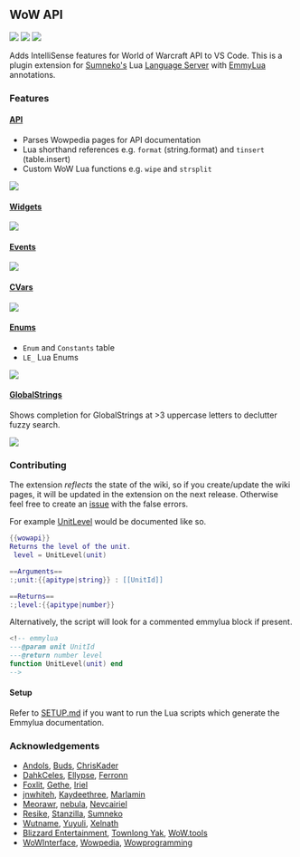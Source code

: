 ## WoW API
[![](https://img.shields.io/github/license/Ketho/vscode-wow-api)](https://opensource.org/licenses/MIT)
[![](https://img.shields.io/github/v/release/Ketho/vscode-wow-api)](https://github.com/Ketho/vscode-wow-api/releases)
[![](https://img.shields.io/badge/wow-9.2.5-yellow)](https://github.com/Gethe/wow-ui-source/tree/9.2.5)

Adds IntelliSense features for World of Warcraft API to VS Code. This is a plugin extension for [Sumneko's](https://marketplace.visualstudio.com/items?itemName=sumneko.lua) Lua [Language Server](https://microsoft.github.io/language-server-protocol/) with [EmmyLua](https://github.com/sumneko/lua-language-server/wiki/Annotations) annotations.

### Features
#### [API](https://wowpedia.fandom.com/wiki/World_of_Warcraft_API)
* Parses Wowpedia pages for API documentation
* Lua shorthand references e.g. `format` (string.format) and `tinsert` (table.insert)
* Custom WoW Lua functions e.g. `wipe` and `strsplit`

![](https://github.com/Ketho/vscode-wow-api/raw/master/img/api.gif)

#### [Widgets](https://wowpedia.fandom.com/wiki/Widget_API)
![](https://github.com/Ketho/vscode-wow-api/raw/master/img/widget.gif)

#### [Events](https://wowpedia.fandom.com/wiki/Events)
![](https://github.com/Ketho/vscode-wow-api/raw/master/img/event.gif)

#### [CVars](https://wowpedia.fandom.com/wiki/Console_variables)
![](https://github.com/Ketho/vscode-wow-api/raw/master/img/cvar.png)

#### [Enums](https://github.com/Ketho/BlizzardInterfaceResources/blob/mainline/Resources/LuaEnum.lua)
* `Enum` and `Constants` table
* `LE_` Lua Enums

![](https://github.com/Ketho/vscode-wow-api/raw/master/img/enum.gif)

#### [GlobalStrings](https://github.com/Ketho/BlizzardInterfaceResources/blob/mainline/Resources/GlobalStrings.lua)
Shows completion for GlobalStrings at >3 uppercase letters to declutter fuzzy search.

![](https://github.com/Ketho/vscode-wow-api/raw/master/img/globalstring.gif)

### Contributing
The extension *reflects* the state of the wiki, so if you create/update the wiki pages, it will be updated in the extension on the next release. Otherwise feel free to create an [issue](https://github.com/Ketho/vscode-wow-api/issues) with the false errors.

For example [UnitLevel](https://wowpedia.fandom.com/wiki/API_UnitLevel) would be documented like so.
```lua
{{wowapi}}
Returns the level of the unit.
 level = UnitLevel(unit)

==Arguments==
:;unit:{{apitype|string}} : [[UnitId]]

==Returns==
:;level:{{apitype|number}}
```

Alternatively, the script will look for a commented emmylua block if present.
```lua
<!-- emmylua
---@param unit UnitId
---@return number level
function UnitLevel(unit) end
-->
```

#### Setup
Refer to [SETUP.md](SETUP.md) if you want to run the Lua scripts which generate the Emmylua documentation.

### Acknowledgements
* [Andols](https://www.curseforge.com/members/andols/projects), [Buds](https://github.com/mrbuds), [ChrisKader](https://github.com/ChrisKader)
* [DahkCeles](https://www.curseforge.com/members/dahkceles/projects), [Ellypse](https://github.com/Ellypse), [Ferronn](https://github.com/ferronn-dev)
* [Foxlit](https://www.townlong-yak.com/), [Gethe](https://github.com/Gethe), [Iriel](https://wowpedia.fandom.com/wiki/Iriel)
* [jnwhiteh](https://twitter.com/jnwhiteh), [Kaydeethree](https://github.com/kaydeethree), [Marlamin](https://github.com/Marlamin)
* [Meorawr](https://github.com/Meorawr), [nebula](https://github.com/nebularg), [Nevcairiel](https://github.com/Nevcairiel)
* [Resike](https://github.com/Resike), [Stanzilla](https://github.com/Stanzilla), [Sumneko](https://github.com/Sumneko)
* [Wutname](https://github.com/Wutname1), [Yuyuli](https://www.curseforge.com/members/yuyuli/projects), [Xelnath](https://wowpedia.fandom.com/wiki/Alexander_Brazie)  
* [Blizzard Entertainment](https://www.blizzard.com/), [Townlong Yak](https://www.townlong-yak.com/), [WoW.tools](https://wow.tools/)
* [WoWInterface](https://wowinterface.com/), [Wowpedia](https://wowpedia.fandom.com/), [Wowprogramming](https://wowprogramming.com/)
